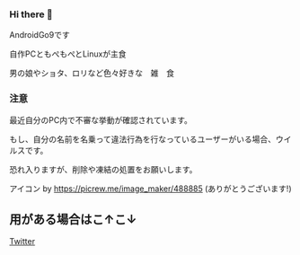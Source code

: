 ### Hi there 👋
AndroidGo9です

自作PCともぺもぺとLinuxが主食

男の娘やショタ、ロリなど色々好きな　雑　食

### 注意
最近自分のPC内で不審な挙動が確認されています。

もし、自分の名前を名乗って違法行為を行なっているユーザーがいる場合、ウイルスです。

恐れ入りますが、削除や凍結の処置をお願いします。


アイコン by
https://picrew.me/image_maker/488885
(ありがとうございます!)
## 用がある場合はこ↑こ↓
[Twitter](https://twitter.com/AndroidGo9)

<!--
**AndroidGo9/AndroidGo9** is a ✨ _special_ ✨ repository because its `README.md` (this file) appears on your GitHub profile.

Here are some ideas to get you started:

- 🔭 I’m currently working on ...
- 🌱 I’m currently learning ...
- 👯 I’m looking to collaborate on ...
- 🤔 I’m looking for help with ...
- 💬 Ask me about ...
- 📫 How to reach me: ...
- 😄 Pronouns: ...
- ⚡ Fun fact: ...
-->
